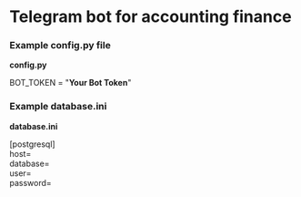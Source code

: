 # Telegram bot for accounting finance

### Example config.py file
**config.py**

BOT_TOKEN = "**Your Bot Token**"

### Example database.ini
**database.ini**

[postgresql]\
host=\
database=\
user=\
password=